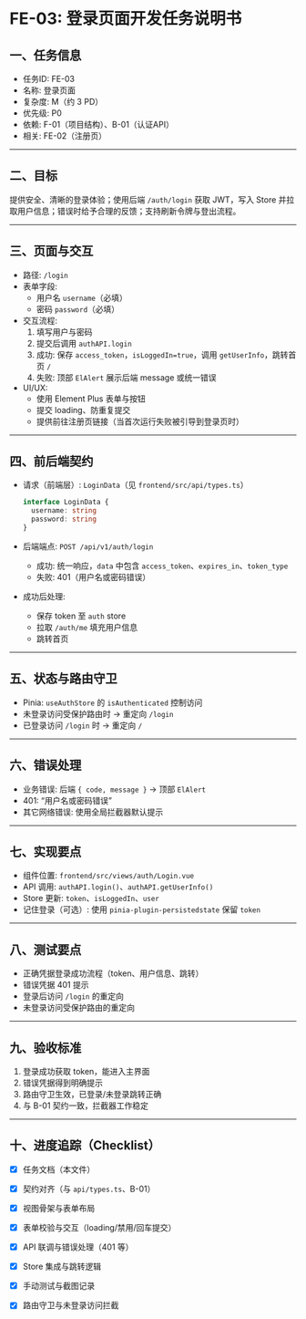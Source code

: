 # FE-03: 登录页面开发任务说明书

## 一、任务信息

- 任务ID: FE-03
- 名称: 登录页面
- 复杂度: M（约 3 PD）
- 优先级: P0
- 依赖: F-01（项目结构）、B-01（认证API）
- 相关: FE-02（注册页）

---

## 二、目标

提供安全、清晰的登录体验；使用后端 `/auth/login` 获取 JWT，写入 Store 并拉取用户信息；错误时给予合理的反馈；支持刷新令牌与登出流程。

---

## 三、页面与交互

- 路径: `/login`
- 表单字段:
  - 用户名 `username`（必填）
  - 密码 `password`（必填）
- 交互流程:
  1. 填写用户与密码
  2. 提交后调用 `authAPI.login`
  3. 成功: 保存 `access_token`，`isLoggedIn=true`，调用 `getUserInfo`，跳转首页 `/`
  4. 失败: 顶部 `ElAlert` 展示后端 message 或统一错误
- UI/UX:
  - 使用 Element Plus 表单与按钮
  - 提交 loading、防重复提交
  - 提供前往注册页链接（当首次运行失败被引导到登录页时）

---

## 四、前后端契约

- 请求（前端层）: `LoginData`（见 `frontend/src/api/types.ts`）
  ```ts
  interface LoginData {
    username: string
    password: string
  }
  ```

- 后端端点: `POST /api/v1/auth/login`
  - 成功: 统一响应，`data` 中包含 `access_token`、`expires_in`、`token_type`
  - 失败: 401（用户名或密码错误）

- 成功后处理:
  - 保存 token 至 `auth` store
  - 拉取 `/auth/me` 填充用户信息
  - 跳转首页

---

## 五、状态与路由守卫

- Pinia: `useAuthStore` 的 `isAuthenticated` 控制访问
- 未登录访问受保护路由时 → 重定向 `/login`
- 已登录访问 `/login` 时 → 重定向 `/`

---

## 六、错误处理

- 业务错误: 后端 `{ code, message }` → 顶部 `ElAlert`
- 401: “用户名或密码错误”
- 其它网络错误: 使用全局拦截器默认提示

---

## 七、实现要点

- 组件位置: `frontend/src/views/auth/Login.vue`
- API 调用: `authAPI.login()`、`authAPI.getUserInfo()`
- Store 更新: `token`、`isLoggedIn`、`user`
- 记住登录（可选）: 使用 `pinia-plugin-persistedstate` 保留 `token`

---

## 八、测试要点

- 正确凭据登录成功流程（token、用户信息、跳转）
- 错误凭据 401 提示
- 登录后访问 `/login` 的重定向
- 未登录访问受保护路由的重定向

---

## 九、验收标准

1. 登录成功获取 token，能进入主界面
2. 错误凭据得到明确提示
3. 路由守卫生效，已登录/未登录跳转正确
4. 与 B-01 契约一致，拦截器工作稳定

---

## 十、进度追踪（Checklist）

- [x] 任务文档（本文件）
- [x] 契约对齐（与 `api/types.ts`、B-01）
- [x] 视图骨架与表单布局
- [x] 表单校验与交互（loading/禁用/回车提交）
- [x] API 联调与错误处理（401 等）
- [x] Store 集成与跳转逻辑
- [x] 手动测试与截图记录
- [x] 路由守卫与未登录访问拦截


